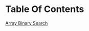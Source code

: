 # Table Of Contents

[Array Binary Search](/home/wonde/codefellows/code-401/data-structures-and-algorithms/python/code_challenges/array_binary_search/README.md)
